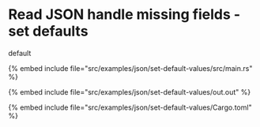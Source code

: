 # Read JSON handle missing fields - set defaults

default

{% embed include file="src/examples/json/set-default-values/src/main.rs" %}

{% embed include file="src/examples/json/set-default-values/out.out" %}

{% embed include file="src/examples/json/set-default-values/Cargo.toml" %}


